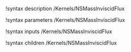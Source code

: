 !syntax description /Kernels/NSMassInviscidFlux

!syntax parameters /Kernels/NSMassInviscidFlux

!syntax inputs /Kernels/NSMassInviscidFlux

!syntax children /Kernels/NSMassInviscidFlux
